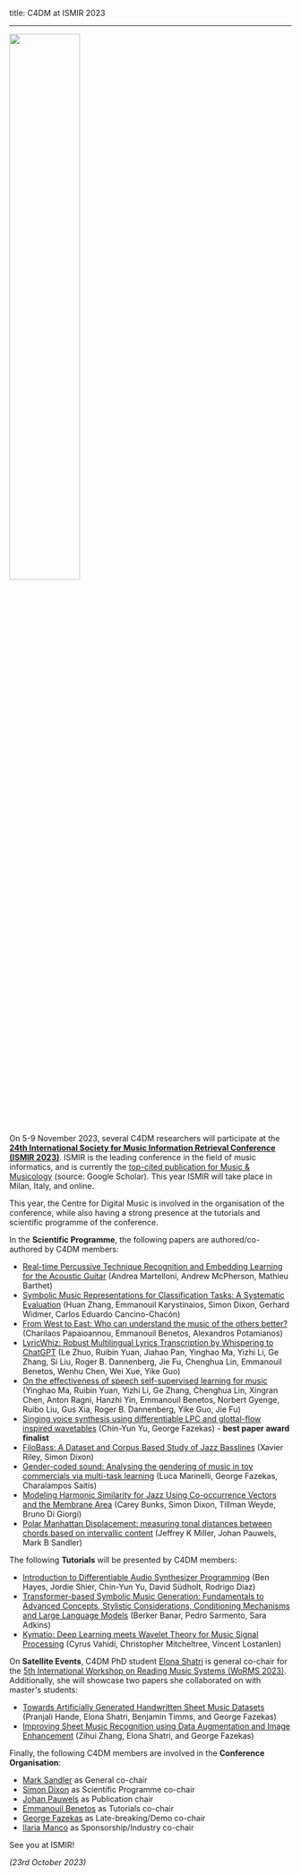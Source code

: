 title: C4DM at ISMIR 2023

-------------------

<p><img src="/news/images/ismir2023logo.png" width="50%" /></p>

On 5-9 November 2023, several C4DM researchers will participate at the <b>[24th International Society for Music Information Retrieval Conference (ISMIR 2023)](https://ismir2023.ismir.net/)</b>. ISMIR is the leading conference in the field of music informatics, and is currently the [top-cited publication for Music & Musicology](https://scholar.google.com/citations?view_op=top_venues&hl=en&vq=hum_musicmusicology) (source: Google Scholar). This year ISMIR will take place in Milan, Italy, and online.

This year, the Centre for Digital Music is involved in the organisation of the conference, while also having a strong presence at the tutorials and scientific programme of the conference.

In the <b>Scientific Programme</b>, the following papers are authored/co-authored by C4DM members:

* [Real-time Percussive Technique Recognition and Embedding Learning for the Acoustic Guitar](https://qmro.qmul.ac.uk/xmlui/handle/123456789/89568) (Andrea Martelloni, Andrew McPherson, Mathieu Barthet)
* [Symbolic Music Representations for Classification Tasks: A Systematic Evaluation](https://qmro.qmul.ac.uk/xmlui/handle/123456789/89964) (Huan Zhang, Emmanouil Karystinaios, Simon Dixon, Gerhard Widmer, Carlos Eduardo Cancino-Chacón)
* [From West to East: Who can understand the music of the others better?](https://qmro.qmul.ac.uk/xmlui/handle/123456789/89661) (Charilaos Papaioannou, Emmanouil Benetos, Alexandros Potamianos)
* [LyricWhiz: Robust Multilingual Lyrics Transcription by Whispering to ChatGPT](https://qmro.qmul.ac.uk/xmlui/handle/123456789/90411) (Le Zhuo, Ruibin Yuan, Jiahao Pan, Yinghao Ma, Yizhi Li, Ge Zhang, Si Liu, Roger B. Dannenberg, Jie Fu, Chenghua Lin, Emmanouil Benetos, Wenhu Chen, Wei Xue, Yike Guo)
* [On the effectiveness of speech self-supervised learning for music](https://qmro.qmul.ac.uk/xmlui/handle/123456789/90410) (Yinghao Ma, Ruibin Yuan, Yizhi Li, Ge Zhang, Chenghua Lin, Xingran Chen, Anton Ragni, Hanzhi Yin, Emmanouil Benetos, Norbert Gyenge, Ruibo Liu, Gus Xia, Roger B. Dannenberg, Yike Guo, Jie Fu)
* [Singing voice synthesis using differentiable LPC and glottal-flow inspired wavetables](https://qmro.qmul.ac.uk/xmlui/handle/123456789/90408) (Chin-Yun Yu, George Fazekas) - <b>best paper award finalist</b>
* [FiloBass: A Dataset and Corpus Based Study of Jazz Basslines](https://qmro.qmul.ac.uk/xmlui/handle/123456789/91033) (Xavier Riley, Simon Dixon)
* [Gender-coded sound: Analysing the gendering of music in toy commercials via multi-task learning](https://qmro.qmul.ac.uk/xmlui/handle/123456789/91180) (Luca Marinelli, George Fazekas, Charalampos Saitis)
* [Modeling Harmonic Similarity for Jazz Using Co-occurrence Vectors and the Membrane Area](https://qmro.qmul.ac.uk/xmlui/handle/123456789/90562) (Carey Bunks, Simon Dixon, Tillman Weyde, Bruno Di Giorgi)
* [Polar Manhattan Displacement: measuring tonal distances between chords based on intervallic content](https://qmro.qmul.ac.uk/xmlui/handle/123456789/89900) (Jeffrey K Miller, Johan Pauwels, Mark B Sandler)

The following <b>Tutorials</b> will be presented by C4DM members:

* [Introduction to Differentiable Audio Synthesizer Programming](https://ismir2023.ismir.net/tutorials/#2-introduction-to-differentiable-audio-synthesizer-programming) (Ben Hayes, Jordie Shier, Chin-Yun Yu, David Südholt, Rodrigo Diaz)
* [Transformer-based Symbolic Music Generation: Fundamentals to Advanced Concepts, Stylistic Considerations, Conditioning Mechanisms and Large Language Models](https://ismir2023.ismir.net/tutorials/#3-transformer-based-symbolic-music-generation-fundamentals-to-advanced-concepts-stylistic-considerations-conditioning-mechanisms-and-large-language-models) (Berker Banar, Pedro Sarmento, Sara Adkins)
* [Kymatio: Deep Learning meets Wavelet Theory for Music Signal Processing](https://ismir2023.ismir.net/tutorials/#6-kymatio-deep-learning-meets-wavelet-theory-for-music-signal-processing) (Cyrus Vahidi, Christopher Mitcheltree, Vincent Lostanlen)

On <b>Satellite Events</b>, C4DM PhD student [Elona Shatri](https://elonashatri.github.io/) is general co-chair for the [5th International Workshop on Reading Music Systems (WoRMS 2023)](https://sites.google.com/view/worms2023/). Additionally, she will showcase two papers she collaborated on with master's students:
* [Towards Artificially Generated Handwritten Sheet Music Datasets](https://sites.google.com/view/worms2023/program) (Pranjali Hande, Elona Shatri, Benjamin Timms, and George Fazekas)
* [Improving Sheet Music Recognition using Data Augmentation and Image Enhancement](https://sites.google.com/view/worms2023/program) (Zihui Zhang, Elona Shatri, and George Fazekas)

Finally, the following C4DM members are involved in the <b>Conference Organisation</b>:

* [Mark Sandler](http://eecs.qmul.ac.uk/people/profiles/sandlermark.html) as General co-chair
* [Simon Dixon](http://www.eecs.qmul.ac.uk/~simond/) as Scientific Programme co-chair
* [Johan Pauwels](http://eecs.qmul.ac.uk/people/profiles/pauwelsjohan.html) as Publication chair
* [Emmanouil Benetos](http://www.eecs.qmul.ac.uk/~emmanouilb/) as Tutorials co-chair
* [George Fazekas](http://www.eecs.qmul.ac.uk/~gyorgyf/) as Late-breaking/Demo co-chair
* [Ilaria Manco](https://ilariamanco.com/) as Sponsorship/Industry co-chair

See you at ISMIR!

<i>(23rd October 2023)</i> 
